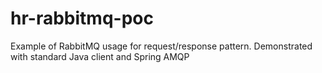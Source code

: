 hr-rabbitmq-poc
===============

Example of RabbitMQ usage for request/response pattern. Demonstrated with standard Java client and Spring AMQP